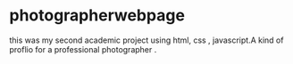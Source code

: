 # photographerwebpage
this was my second academic project using html, css , javascript.A kind of proflio for a professional photographer .
